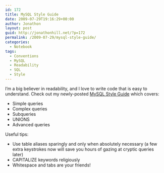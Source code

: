 ```yaml
---
id: 172
title: MySQL Style Guide
date: 2009-07-29T19:16:29+00:00
author: Jonathon
layout: post
guid: http://jonathonhill.net/?p=172
permalink: /2009-07-29/mysql-style-guide/
categories:
  - Notebook
tags:
  - Conventions
  - MySQL
  - Readability
  - SQL
  - Style
---
```

I&#8217;m a big believer in readability, and I love to write code that is easy to understand. Check out my newly-posted [MySQL Style Guide](/coding-for-readability/mysql-style-guide/) which covers:

  * Simple queries
  * Complex queries
  * Subqueries
  * UNIONS
  * Advanced queries

Useful tips:

  * Use table aliases sparingly and only when absolutely necessary (a few extra keystrokes now will save you hours of gazing at cryptic queries later)
  * CAPITALIZE keywords religiously
  * Whitespace and tabs are your friends!